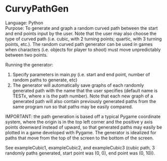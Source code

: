 # CurvyPathGen
Language: Python  
Purpose: To generate and graph a random curved path between the start and end points input by the user. Note that the user may also choose the type of curved path (i.e. cubic, with 2 turning points; quartic, with 3 turning points, etc.). The random curved path generator can be used in games when characters (i.e. objects for player to shoot) must move unpredictably between two points.  

Running the generator: 
1. Specify parameters in main.py (i.e. start and end point, number of random paths to generate, etc) 
2. The generator will automatically save graphs of each randomly generated path with the name that the user specifies (default name is TESTx, where x is the path number). Note that each new graph of a generated path will also contain previously generated paths from the same program run so that paths may be easily compared. 

IMPORTANT: the path generation is based off a typical Pygame coordinate system, where the origin is in the top left corner and the positive y axis points downward instead of upward, so that generated paths may easily be plotted in a game developed with Pygame. The generator is idealized for paths that move from the top of the screen to the bottom of the screen. 

See exampleCubic1, exampleCubic2, and exampleCubic3 (cubic path, 3 randomly paths generated, start point was (0, 0), end point was (0, 10)). 

